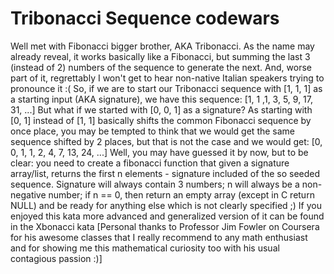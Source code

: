# Tribonacci Sequence codewars
Well met with Fibonacci bigger brother, AKA Tribonacci.  As the name may already reveal, it works basically like a Fibonacci, but summing the last 3 (instead of 2) numbers of the sequence to generate the next. And, worse part of it, regrettably I won't get to hear non-native Italian speakers trying to pronounce it :(  So, if we are to start our Tribonacci sequence with [1, 1, 1] as a starting input (AKA signature), we have this sequence:  [1, 1 ,1, 3, 5, 9, 17, 31, ...] But what if we started with [0, 0, 1] as a signature? As starting with [0, 1] instead of [1, 1] basically shifts the common Fibonacci sequence by once place, you may be tempted to think that we would get the same sequence shifted by 2 places, but that is not the case and we would get:  [0, 0, 1, 1, 2, 4, 7, 13, 24, ...] Well, you may have guessed it by now, but to be clear: you need to create a fibonacci function that given a signature array/list, returns the first n elements - signature included of the so seeded sequence.  Signature will always contain 3 numbers; n will always be a non-negative number; if n == 0, then return an empty array (except in C return NULL) and be ready for anything else which is not clearly specified ;)  If you enjoyed this kata more advanced and generalized version of it can be found in the Xbonacci kata  [Personal thanks to Professor Jim Fowler on Coursera for his awesome classes that I really recommend to any math enthusiast and for showing me this mathematical curiosity too with his usual contagious passion :)]
